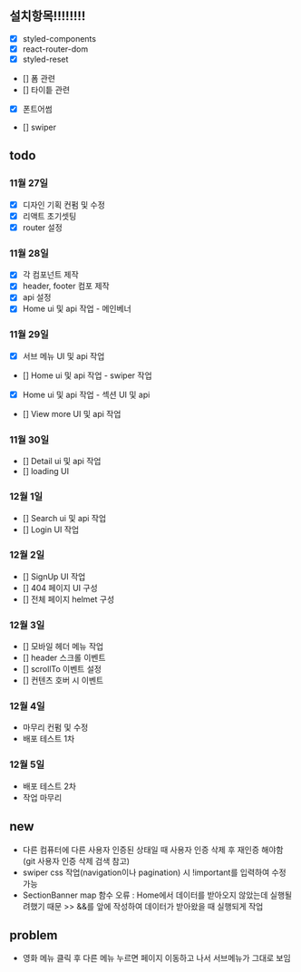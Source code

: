 ## 설치항목!!!!!!!!

- [x] styled-components
- [x] react-router-dom
- [x] styled-reset
- [] 폼 관련
- [] 타이틑 관련
- [x] 폰트어썸
- [] swiper

## todo

### 11월 27일

- [x] 디자인 기획 컨펌 및 수정
- [x] 리액트 초기셋팅
- [x] router 설정

### 11월 28일

- [x] 각 컴포넌트 제작
- [x] header, footer 컴포 제작
- [x] api 설정
- [x] Home ui 및 api 작업 - 메인베너

### 11월 29일

- [x] 서브 메뉴 UI 및 api 작업
- [] Home ui 및 api 작업 - swiper 작업
- [x] Home ui 및 api 작업 - 섹션 UI 및 api
- [] View more UI 및 api 작업

### 11월 30일

- [] Detail ui 및 api 작업
- [] loading UI

### 12월 1일

- [] Search ui 및 api 작업
- [] Login UI 작업

### 12월 2일

- [] SignUp UI 작업
- [] 404 페이지 UI 구성
- [] 전체 페이지 helmet 구성

### 12월 3일

- [] 모바일 헤더 메뉴 작업
- [] header 스크롤 이벤트
- [] scrollTo 이벤트 설정
- [] 컨텐츠 호버 시 이벤트

### 12월 4일

- 마무리 컨펌 및 수정
- 배포 테스트 1차

### 12월 5일

- 배포 테스트 2차
- 작업 마무리

## new

- 다른 컴퓨터에 다른 사용자 인증된 상태일 때 사용자 인증 삭제 후 재인증 해야함 (git 사용자 인증 삭제 검색 참고)
- swiper css 작업(navigation이나 pagination) 시 !important를 입력하여 수정 가능
- SectionBanner map 함수 오류 : Home에서 데이터를 받아오지 않았는데 실행될려했기 때문 >> &&를 앞에 작성하여 데이터가 받아왔을 때 실행되게 작업

## problem

- 영화 메뉴 클릭 후 다른 메뉴 누르면 페이지 이동하고 나서 서브메뉴가 그대로 보임

